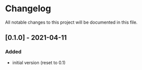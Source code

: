 # Changelog
All notable changes to this project will be documented in this file.



## [0.1.0] - 2021-04-11
### Added
- initial version (reset to 0.1)
